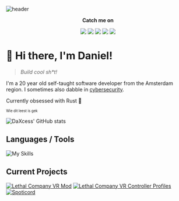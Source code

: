 ![header](https://capsule-render.vercel.app/api?type=waving&color=gradient&height=300&section=header&text=DaXcess&desc=Self-taught%20programmer&fontSize=90&animation=fadeIn&descAlign=57)

<p align="center">
  <strong>Catch me on</strong>
</p>
<p align="center">
  <a target="_blank" href="https://x.com/@daxcess"><img src="https://img.shields.io/badge/@daxcess-000000?style=for-the-badge&logo=x" /></a>
  <a target="_blank" href="https://discord.com/users/389786424142200835"><img src="https://img.shields.io/badge/%40daxcess-5865F2?style=for-the-badge&logo=discord&logoColor=white" /></a>
  <a target="_blank" href="https://youtube.com/DaXcess"><img src="https://img.shields.io/badge/DaXcess-FF0000?style=for-the-badge&logo=youtube" /></a>
  <a target="_blank" href="https://ko-fi.com/daxcess"><img src="https://img.shields.io/badge/DaXcess-ff5e5b?style=for-the-badge&logo=ko-fi&logoColor=white" /></a>
  <a target="_blank" href="mailto:contact@daxcess.io"><img src="https://img.shields.io/badge/contact@daxcess.io-249ee4?style=for-the-badge&logo=gmail&logoColor=white" /></a>
</p>

# 👋 Hi there, I'm Daniel!

> *Build cool sh\*t!*

I'm a 20 year old self-taught software developer from the Amsterdam region. I sometimes also dabble in [cybersecurity](https://tryhackme.com/p/DaXcess).

Currently obsessed with Rust 🦀

<sub><sup>Wie dit leest is gek</sup></sub>

![DaXcess' GitHub stats](https://github-readme-stats.vercel.app/api?username=daxcess&show_icons=true&theme=transparent&border_color=30363d)

## Languages / Tools
![My Skills](https://skillicons.dev/icons?i=ts,js,html,css,rust,tailwind,nodejs,cs,docker,git,linux,react,svelte,vscode)

## Current Projects
[![Lethal Company VR Mod](https://github-readme-stats.vercel.app/api/pin/?username=daxcess&repo=LCVR&show_owner=true&theme=dark&icon_color=7d8590&bg_color=0d1117&border_color=30363d)](https://github.com/DaXcess/LCVR)
[![Lethal Company VR Controller Profiles](https://github-readme-stats.vercel.app/api/pin/?username=daxcess&repo=LCVR-Controller-Profiles&show_owner=true&theme=dark&icon_color=7d8590&bg_color=0d1117&border_color=30363d)](https://github.com/DaXcess/LCVR-Controller-Profiles)
[![Spoticord](https://github-readme-stats.vercel.app/api/pin/?username=SpoticordMusic&repo=spoticord&show_owner=true&theme=dark&icon_color=7d8590&bg_color=0d1117&border_color=30363d)](https://github.com/SpoticordMusic/spoticord)
